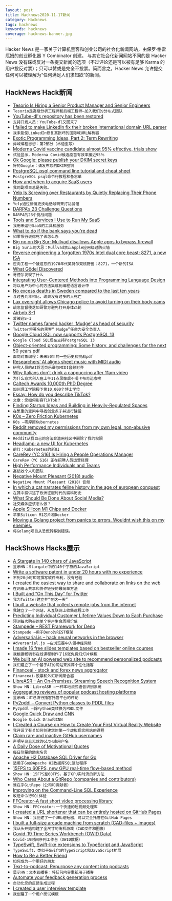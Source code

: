 ```yaml
---
layout: post
title: Hacknews2020-11-17新闻
category: Hacknews
tags: hacknews
keywords: hacknews
coverage: hacknews-banner.jpg
---
```


Hacker News 是一家关于计算机黑客和创业公司的社会化新闻网站，由保罗·格雷厄姆的创业孵化器 Y Combinator 创建。
与其它社会化新闻网站不同的是 Hacker News 没有踩或反对一条提交新闻的选项（不过评论还是可以被有足够 Karma 的用户投反对票）；只可以赞或是完全不投票。简而言之，Hacker News 允许提交任何可以被理解为“任何满足人们求知欲”的新闻。

## HackNews Hack新闻


- [Tesorio Is Hiring a Senior Product Manager and Senior Engineers](https://www.tesorio.com/careers#job-openings)
- `Tesorio是高级分析工程师和后端工程师–加入我们的分布式团队`
- [YouTube-dl's repository has been restored](https://github.blog/2020-11-16-standing-up-for-developers-youtube-dl-is-back/)
- `支持开发人员：YouTube-dl又回来了`
- [I failed to make LinkedIn fix their broken international domain URL parser](https://helmstedt.dk/2020/11/how-i-failed-to-make-linkedin-fix-their-broken-url-parser-for-international-domain-names/)
- `我未能使LinkedIn修复其损坏的国际域URL解析器`
- [Exotic Programming Ideas, Part 2: Term Rewriting](https://www.stephendiehl.com/posts/exotic02.html)
- `异域编程思想：第2部分（术语重写）`
- [Moderna Covid vaccine candidate almost 95% effective, trials show](https://www.theguardian.com/world/2020/nov/16/moderna-covid-vaccine-candidate-almost-95-effective-trials-show)
- `试验显示，Moderna Covid候选疫苗有效率接近95％`
- [Ok Google: please publish your DKIM secret keys](https://blog.cryptographyengineering.com/2020/11/16/ok-google-please-publish-your-dkim-secret-keys/)
- `好的Google：请发布您的DKIM密钥`
- [PostgreSQL psql command line tutorial and cheat sheet](https://tomcam.github.io/postgres/)
- `PostgreSQL psql命令行教程和备忘单`
- [How and when to acquire SaaS users](https://www.themvpsprint.com/p/how-and-when-to-acquire-saas-users)
- `我的副项目总是失败。`
- [Yelp Is Screwing over Restaurants by Quietly Replacing Their Phone Numbers](https://www.vice.com/en/article/wjwebw/yelp-is-sneakily-replacing-restaurants-phone-numbers-so-grubhub-can-take-a-cut)
- `Yelp通过悄悄更换电话号码来打乱餐馆`
- [DARPA’s 23 Challenge Questions](https://compmath.wordpress.com/about/10-the-big-picture-darpas-23-challenge-questions/)
- `DARPA的23个挑战问题`
- [Tools and Services I Use to Run My SaaS](https://jake.nyc/words/tools-and-services-i-use-to-run-my-saas/)
- `我用来运行SaaS的工具和服务`
- [What to do if the bank says you're dead](https://themarkup.org/ask-the-markup/2020/08/18/what-to-do-if-the-bank-says-youre-dead)
- `如果银行说你死了该怎么办`
- [Big no on Big Sur: Mullvad disallows Apple apps to bypass firewall](https://mullvad.net/en/blog/2020/11/16/big-no-big-sur-mullvad-disallows-apple-apps-bypass-firewall/)
- `Big Sur上的大忌：Mullvad禁止Apple应用绕过防火墙`
- [Reverse engineering a forgotten 1970s Intel dual core beast: 8271, a new ISA](https://scarybeastsecurity.blogspot.com/2020/11/reverse-engineering-forgotten-1970s.html)
- `逆向工程一个被遗忘的1970年代英特尔双核野兽：8271，一个新的ISA`
- [What Gödel Discovered](https://stopa.io/post/269)
- `哥德尔发现了什么`
- [Integrating User-Centered Methods into Programming Language Design](https://arxiv.org/abs/1912.04719)
- `将以用户为中心的方法集成到编程语言设计中`
- [No excess deaths in Sweden compared to the last ten years](https://www.statista.com/statistics/525353/sweden-number-of-deaths/)
- `与过去几年相比，瑞典没有过多的人死亡`
- [Lax oversight allows Chicago police to avoid turning on their body cams](https://storymaps.arcgis.com/stories/3603ef8cc492488c847cffbe03ad0f1d)
- `疏忽监督使芝加哥警方避免打开身体凸轮`
- [Airbnb S-1](https://www.sec.gov/Archives/edgar/data/1559720/000119312520294801/d81668ds1.htm)
- `爱彼迎S-1`
- [Twitter names famed hacker 'Mudge' as head of security](https://www.reuters.com/article/idUSKBN27W2MB)
- `Twitter将著名的黑客“ Mudge”任命为安全负责人`
- [Google Cloud SQL now supports PostgreSQL 13](https://cloud.google.com/blog/products/databases/cloud-sql-database-service-adds-postgresql-13)
- `Google Cloud SQL现在支持PostgreSQL 13`
- [Object-oriented programming: Some history, and challenges for the next 50 years pdf](http://web.cecs.pdx.edu/~black/publications/O-JDahl.pdf)
- `面向对象编程：未来50年的一些历史和挑战pdf`
- [Researchers’ AI aligns sheet music with MIDI audio](https://venturebeat.com/2020/07/22/researchers-ai-aligns-sheet-music-with-midi-audio/)
- `研究人员的AI将活页乐谱与MIDI音频对齐`
- [Why Italians don't drink a cappuccino after 11am video](https://www.youtube.com/watch?v=7mIcIVCnTrY)
- `为什么意大利人在上午11点录像后不喝卡布奇诺咖啡`
- [Caltech Awards 10,000th PhD Degree](https://www.caltech.edu/about/news/caltech-awards-10000th-phd-degree-during-october-conferral-students-impacted-pandemic)
- `加州理工学院授予第10,000个博士学位`
- [Essay: How do you describe TikTok?](https://kylechayka.substack.com/p/essay-how-do-you-describe-tiktok)
- `文章：您如何形容TikTok？`
- [Finding Startup Ideas and Building in Heavily-Regulated Spaces](https://firstround.com/review/finding-startup-ideas-and-building-in-heavily-regulated-spaces-lessons-from-cash-app-and-carbon-health/)
- `在繁重的空间中寻找创业点子并进行建设`
- [K0s – Zero Friction Kubernetes](https://github.com/k0sproject/k0s)
- `K0s –零摩擦Kubernetes`
- [Reddit removed my permissions from my own legal, non-abusive community](item?id=25118802)
- `Reddit从我自己的合法非滥用社区中删除了我的权限`
- [Headlamp: a new UI for Kubernetes](https://kinvolk.io/blog/2020/11/shining-a-light-on-the-kubernetes-user-experience-with-headlamp/)
- `前灯：Kubernetes的新UI`
- [CareRev (YC S16) Is Hiring a People Operations Manager](https://grnh.se/e66c35f63us)
- `CareRev（YC S16）正在招聘人员运营经理`
- [High Performance Individuals and Teams](https://pablasso.com/high-performance-individuals-and-teams/)
- `高绩效个人和团队`
- [Negative Mount Pleasant (2018) audio](https://gimletmedia.com/shows/reply-all/wbhjwd)
- `Negative Mount Pleasant（2018）音频`
- [In which a cat narrates feline history in the age of european conquest](https://lithub.com/in-which-a-cat-narrates-feline-history-in-the-age-of-european-conquest/)
- `在其中猫讲述了欧洲征服时代的猫科历史`
- [What Should Be Done About Social Media?](https://cacm.acm.org/magazines/2020/11/248188-what-should-be-done-about-social-media/fulltext)
- `社交媒体应该怎么做？`
- [Apple Silicon M1 Chips and Docker](https://www.docker.com/blog/apple-silicon-m1-chips-and-docker/)
- `苹果Silicon M1芯片和Docker`
- [Moving a Golang project from panics to errors. Wouldnt wish this on my enemies.](https://www.dolthub.com/blog/2020-11-16-panics-to-errors/)
- `将Golang项目从恐慌转移到错误。`


## HackShows Hacks展示

- [ A Stargate in 140 chars of JavaScript](https://www.dwitter.net/d/20584)
- `显示HN：Stargate中的140个字符的JavaScript`
- [ Write a software patent in under 20 hours with no experience](https://zerotopatent.teachable.com/p/how-to-write-a-software-patent-in-under-20-hours-with-0-experience)
- `不到20小时即可撰写软件专利，没有经验`
- [ I created the easiest way to share and collaborate on links on the web](http://seelink.app)
- `在网络上共享和协作链接的最简单方法`
- [ I Built and “On This Day” for Twitter](https://shkspr.mobi/blog/2020/11/introducing-on-this-day-in-twistory/)
- `我为Twitter建立并“在这一天”`
- [ I built a website that collects remote jobs from the internet](https://remoted.xyz)
- `我建立了一个网站，从互联网上收集远程工作`
- [ Predicting Individual Customer Lifetime Values Down to Each Purchase](https://www.revenueforesight.com/)
- `预测每次购买的单个客户生命周期价值`
- [ Stampede – REST Framework for Deno](https://github.com/bashovski/stampede)
- `Stampede –用于Deno的REST框架`
- [ Adversarial.js – hack neural networks in the browser](https://kennysong.github.io/adversarial.js)
- `Adversarial.js –在浏览器中入侵神经网络`
- [ I made 16 free slides templates based on bestseller online courses](https://slideslist.com/about)
- `我根据畅销书在线课程制作了16张免费幻灯片模板`
- [ We built an AI powered web site to recommend personalized podcasts](https://www.podnods.com/)
- `我们建立了一个基于AI的网站来推荐个性化播客`
- [ Financeai - stock and forex news aggregator](https://financeai.com)
- `Financeai-股票和外汇新闻聚合器`
- [ LibreASR – An On-Premises, Streaming Speech Recognition System](https://github.com/iceychris/LibreASR)
- `Show HN：LibreASR –一种本地流式语音识别系统`
- [ Aggregating reviews of popular podcast hosting platforms](https://podcasthosting.review/)
- `显示HN：汇总流行播客托管平台的评论`
- [ Py2pddl – Convert Python classes to PDDL files](https://github.com/remykarem/py2pddl)
- `Py2pddl –将Python类转换为PDDL文件`
- [ Google Quick Draw and CNN](https://medium.com/towards-artificial-intelligence/introduction-to-cnns-without-using-mnist-ea62040341d0)
- `Google Quick Draw和CNN`
- [ I Created a Course on How to Create Your First Virtual Reality Website](https://learn.metavly.com/)
- `我开设了有关如何创建您的第一个虚拟现实网站的课程`
- [ Claim rare and inactive GitHub usernames](https://github.com/terror/usernames)
- `声明罕见且无效的GitHub用户名`
- [ A Daily Dose of Motivational Quotes](https://play.google.com/store/apps/details?id=com.idnan.motivation)
- `每日剂量的励志名言`
- [ Apache H2 Database SQL Driver for Go](https://github.com/jmrobles/h2go)
- `适用于Go的Apache H2数据库SQL驱动程序`
- [ 15FPS to 60FPS, new GPU real-time flow-based method](https://www.youtube.com/watch?v=lqtqmP46LaA)
- `Show HN：15FPS至60FPS，基于GPU实时流的新方法`
- [ Who Cares About a GitRepo (companies and contributors)](https://github.com/nimakaviani/github-contributors)
- `谁在乎GitRepo（公司和贡献者）`
- [ Improving on the Command-Line SQL Experience](https://medium.com/@muhmud.ahmad/improving-on-the-command-line-sql-experience-48c2b544c71b)
- `改进命令行SQL体验`
- [ FFCreator-A fast short video processing library](https://github.com/tnfe/FFCreator)
- `Show HN：FFCreator-一个快速的短视频处理库`
- [ I created a URL shortener that can be entirely hosted on GitHub Pages](https://github.com/nelsontky/gh-pages-url-shortener)
- `Show HN：我创建了一个URL缩短器，可以完全托管在GitHub Pages`
- [ I built a full-size arcade machine from scratch (CAD-files + images)](https://github.com/maxvfischer/DIY-arcade)
- `我从头开始构建了全尺寸的街机游戏（CAD文件和图像）`
- [ Covid-19 Time Series Workbench (OWID Data)](https://info.qaware.de/software-ekg-covid-edition)
- `Covid-19时间序列工作台（OWID数据）`
- [ TypeSwift, Swift-like extensions to TypeScript and JavaScript](https://www.npmjs.com/package/typeswift)
- `TypeSwift，类似于Swift的TypeScript和JavaScript扩展`
- [ How to Be a Better Friend](https://www.callyourfriends.io)
- `如何成为一个更好的朋友`
- [ Text-to-podcast: Repurpose any content into podcasts](https://www.narratedbypoise.com/)
- `显示HN：文本到播客：将任何内容重新用于播客`
- [ Automate your feedback generation process](https://hellozest.io/)
- `自动化您的反馈生成过程`
- [ I created a user interview template](https://www.userinterviewexchange.com/blog/user-interview-template)
- `我创建了一个用户面试模板`


